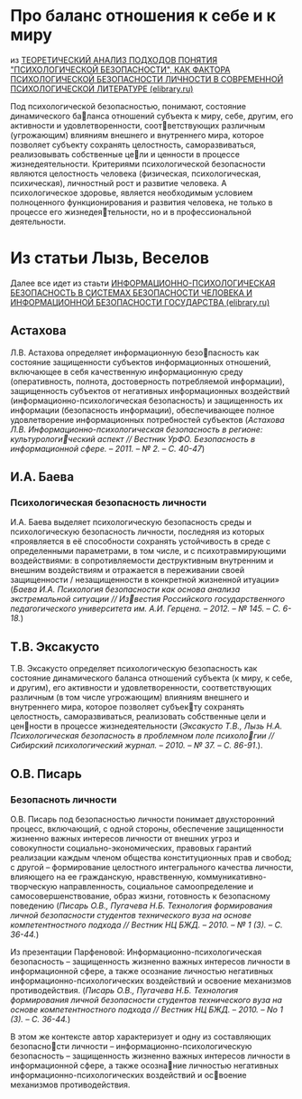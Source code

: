 # Про баланс отношения к себе и к миру

из [ТЕОРЕТИЧЕСКИЙ АНАЛИЗ ПОДХОДОВ ПОНЯТИЯ "ПСИХОЛОГИЧЕСКОЙ БЕЗОПАСНОСТИ", КАК ФАКТОРА ПСИХОЛОГИЧЕСКОЙ БЕЗОПАСНОСТИ ЛИЧНОСТИ В СОВРЕМЕННОЙ ПСИХОЛОГИЧЕСКОЙ ЛИТЕРАТУРЕ (elibrary.ru)](https://www.elibrary.ru/item.asp?id=42795427)

Под психологической безопасностью, понимают, состояние динамического баланса отношений субъекта к миру, себе, другим, его активности и удовлетворенности, соответствующих различным (угрожающим) влияниям внешнего и внутреннего мира, которое позволяет субъекту сохранять целостность, саморазвиваться, реализовывать собственные цели и ценности в процессе жизнедеятельности. Критериями психологической безопасности являются целостность человека (физическая, психологическая, психическая), личностный рост и развитие человека. А психологическое здоровье, является необходимым условием полноценного функционирования и развития человека, не только в процессе его жизнедеятельности, но и в профессиональной деятельности.

# Из статьи Лызь, Веселов

Далее все идет из стаьти [ИНФОРМАЦИОННО-ПСИХОЛОГИЧЕСКАЯ БЕЗОПАСНОСТЬ В СИСТЕМАХ БЕЗОПАСНОСТИ ЧЕЛОВЕКА И ИНФОРМАЦИОННОЙ БЕЗОПАСНОСТИ ГОСУДАРСТВА (elibrary.ru)](https://www.elibrary.ru/item.asp?id=22284013)

## Астахова

Л.В. Астахова определяет информационную безопасность как состояние защищенности субъектов информационных отношений, включающее в себя качественную информационную среду (оперативность, полнота, достоверность потребляемой информации), защищенность субъектов от негативных информационных воздействий (информационно-психологическая безопасность) и защищенность их информации (безопасность информации), обеспечивающее полное удовлетворение информационных потребностей субъектов (*Астахова Л.В. Информационно-психологическая безопасность в регионе: культурологический аспект // Вестник УрФО. Безопасность в информационной сфере. – 2011. – № 2. – С. 40-47*)

## И.А. Баева
### Психологическая безопасность личности

И.А. Баева выделяет психологическую безопасность среды и психологическую безопасность личности, последняя из которых «проявляется в её способности сохранять устойчивость в среде с определенными параметрами, в том числе, и с психотравмирующими воздействиями: в сопротивляемости деструктивным внутренним и внешним воздействиям и отражается в переживании своей защищенности / незащищенности в конкретной жизненной итуации» (*Баева И.А. Психология безопасности как основа анализа экстремальной ситуации // Известия Российского государственного педагогического университета им. А.И. Герцена. – 2012. – № 145. – С. 6-18.*)

## Т.В. Эксакусто

Т.В. Эксакусто определяет психологическую безопасность как состояние динамического баланса отношений субъекта (к миру, к себе, и другим), его активности и удовлетворенности, соответствующих различным (в том числе угрожающим) влияниям внешнего и внутреннего мира, которое позволяет субъекту сохранять целостность, саморазвиваться, реализовать собственные цели и ценности в процессе жизнедеятельности (*Эксакусто Т.В., Лызь Н.А. Психологическая безопасность в проблемном поле психологии // Сибирский психологический журнал. – 2010. – № 37. – С. 86-91*.).


## О.В. Писарь
### Безопасноть личности

О.В. Писарь под безопасностью личности понимает двухсторонний процесс, включающий, с одной стороны, обеспечение защищенности жизненно важных интересов личности от внешних угроз и совокупности социально-экономических, правовых гарантий реализации каждым членом общества конституционных прав и свобод; с другой – формирование целостного интегрального качества личности, влияющего на ее гражданскую, нравственную, коммуникативно-творческую направленность, социальное самоопределение и самосовершенствование, образ жизни, готовность к безопасному поведению (*Писарь О.В., Пугачева Н.Б. Технология формирования личной безопасности студентов технического вуза на основе компетентностного подхода // Вестник НЦ БЖД. – 2010. – № 1 (3). – С. 36-44.*)

Из презентации Парфеновой:
Информационно-психологическая безопасность – защищенность жизненно важных интересов личности в информационной сфере, а также осознание личностью негативных информационно-психологических воздействий и освоение механизмов противодействия. (*Писарь О.В., Пугачева Н.Б. Технология формирования личной безопасности студентов технического вуза на основе компетентностного подхода // Вестник НЦ БЖД. – 2010. – No 1 (3). – С. 36-44.*)

В этом же контексте автор характеризует и одну из составляющих безопасности личности – информационно-психологическую безопасность – защищенность жизненно важных интересов личности в информационной сфере, а также осознание личностью негативных информационно-психологических воздействий и освоение механизмов противодействия.

